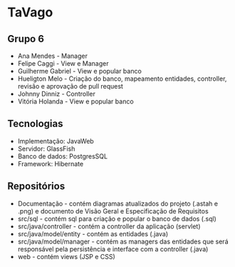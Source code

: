 # TaVago

## Grupo 6
- Ana Mendes - Manager
- Felipe Caggi - View e Manager
- Guilherme Gabriel - View e popular banco
- Hueligton Melo - Criação do banco, mapeamento entidades, controller, revisão e aprovação de pull request
- Johnny Dinniz - Controller
- Vitória Holanda - View e popular banco

## Tecnologias
- Implementação: JavaWeb
- Servidor: GlassFish
- Banco de dados: PostgresSQL
- Framework: Hibernate

## Repositórios
- Documentação - contém diagramas atualizados do projeto (.astah e .png) e documento de Visão Geral e Especificação de Requisitos
- src/sql - contém sql para criação e popular o banco de dados (.sql)
- src/java/controller - contém a controller da aplicação (servlet)
- src/java/model/entity - contém as entidades (.java)
- src/java/model/manager - contém as managers das entidades que será responsável pela persistência e interface com a controller (.java)
- web - contém views (JSP e CSS)
